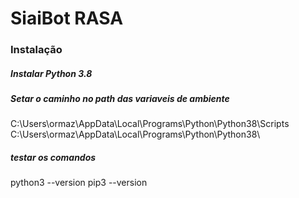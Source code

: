 
# SiaiBot RASA

### Instalação

##### Instalar Python 3.8
##### Setar o caminho no path das variaveis de ambiente
C:\Users\ormaz\AppData\Local\Programs\Python\Python38\Scripts\
C:\Users\ormaz\AppData\Local\Programs\Python\Python38\
##### testar os comandos
python3 --version
pip3 --version
